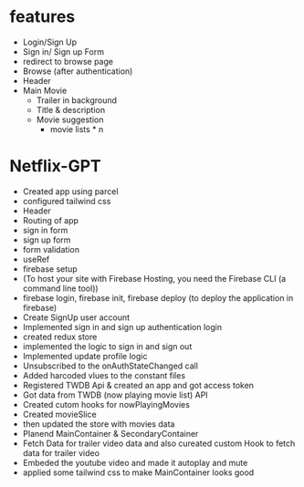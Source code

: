 # features
  - Login/Sign Up
- Sign in/ Sign up Form
- redirect to browse page
- Browse (after authentication)
- Header
- Main Movie
    - Trailer in background
    - Title & description
    - Movie suggestion
        - movie lists * n
# Netflix-GPT
- Created app using parcel
- configured tailwind css
- Header
- Routing of app
- sign in form
- sign up form
- form validation
- useRef
- firebase setup
- (To host your site with Firebase Hosting, you need the Firebase CLI (a command line tool))
- firebase login, firebase init, firebase deploy (to deploy the application in firebase)
- Create SignUp user account
- Implemented sign in and sign up authentication login
- created redux store
- implemented the logic to sign in and sign out
- Implemented update profile logic
- Unsubscribed to the onAuthStateChanged call
- Added harcoded vlues to the constant files
- Registered TWDB Api & created an app and got access token
- Got data from TWDB (now playing movie list) API
- Created cutom hooks for nowPlayingMovies
- Created movieSlice
- then updated the store with movies data
- Planend MainContainer & SecondaryContainer
- Fetch Data for trailer video data and also cureated custom Hook to fetch data for trailer video
- Embeded the youtube video and made it autoplay and mute
- applied some tailwind css to make MainContainer looks good

